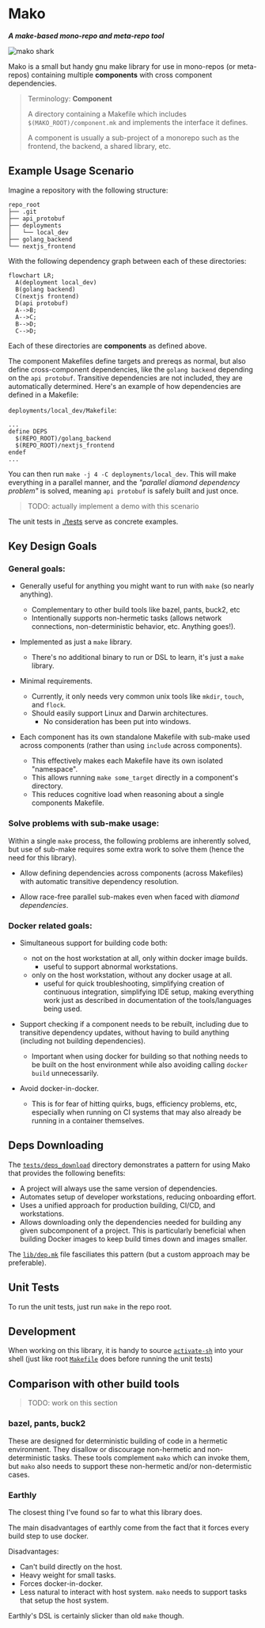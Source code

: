 
# Mako

***A make-based mono-repo and meta-repo tool***

![mako shark](https://upload.wikimedia.org/wikipedia/commons/6/69/Shortfin_mako_shark_%28Duane_Raver%29.png)

Mako is a small but handy gnu make library for use in mono-repos (or meta-repos)
containing multiple **components** with cross component dependencies.

> Terminology: **Component**
>
> A directory containing a Makefile which includes `$(MAKO_ROOT)/component.mk` and
> implements the interface it defines.
>
> A component is usually a sub-project of a monorepo such as the frontend, the backend, a
> shared library, etc.


## Example Usage Scenario

Imagine a repository with the following structure:
```
repo_root
├── .git
├── api_protobuf
├── deployments
│   └── local_dev
├── golang_backend
└── nextjs_frontend
```

With the following dependency graph between each of these directories:
```mermaid
flowchart LR;
  A(deployment local_dev)
  B(golang backend)
  C(nextjs frontend)
  D(api protobuf)
  A-->B;
  A-->C;
  B-->D;
  C-->D;
```

Each of these directories are **components** as defined above.

The component Makefiles define targets and prereqs as normal, but also define
cross-component dependencies, like the `golang backend` depending on the `api
protobuf`.  Transitive dependencies are not included, they are automatically
determined.  Here's an example of how dependencies are defined in a Makefile:

`deployments/local_dev/Makefile`:
```
...
define DEPS
  $(REPO_ROOT)/golang_backend
  $(REPO_ROOT)/nextjs_frontend
endef
...
```

You can then run `make -j 4 -C deployments/local_dev`.  This will make
everything in a parallel manner, and the *"parallel diamond dependency problem"*
is solved, meaning `api protobuf` is safely built and just once.

> TODO: actually implement a demo with this scenario

The unit tests in [./tests](./tests) serve as concrete examples.


## Key Design Goals

### General goals:

- Generally useful for anything you might want to run with `make` (so nearly
  anything).
  - Complementary to other build tools like bazel, pants, buck2, etc
  - Intentionally supports non-hermetic tasks (allows network connections,
    non-deterministic behavior, etc.  Anything goes!).

- Implemented as just a `make` library.
  - There's no additional binary to run or DSL to learn, it's just a `make`
    library.

- Minimal requirements.
  - Currently, it only needs very common unix tools like `mkdir`, `touch`, and
    `flock`.
  - Should easily support Linux and Darwin architectures.
    - No consideration has been put into windows.

- Each component has its own standalone Makefile with sub-make used across
  components (rather than using `include` across components).
  - This effectively makes each Makefile have its own isolated "namespace".
  - This allows running `make some_target` directly in a component's directory.
  - This reduces cognitive load when reasoning about a single components
    Makefile.

### Solve problems with sub-make usage:

Within a single `make` process, the following problems are inherently solved,
but use of sub-make requires some extra work to solve them (hence the need for
this library).

- Allow defining dependencies across components (across Makefiles) with
  automatic transitive dependency resolution.

- Allow race-free parallel sub-makes even when faced with *diamond
  dependencies*.

### Docker related goals:

- Simultaneous support for building code both:
  - not on the host workstation at all, only within docker image builds.
    - useful to support abnormal workstations.
  - only on the host workstation, without any docker usage at all.
    - useful for quick troubleshooting, simplifying creation of continuous
      integration, simplifying IDE setup, making everything work just as
      described in documentation of the tools/languages being used.

- Support checking if a component needs to be rebuilt, including due to
  transitive dependency updates, without having to build anything (including not
  building dependencies).
  - Important when using docker for building so that nothing needs to be built
    on the host environment while also avoiding calling `docker build`
    unnecessarily.

- Avoid docker-in-docker.
  - This is for fear of hitting quirks, bugs, efficiency problems, etc,
    especially when running on CI systems that may also already be running in a
    container themselves.

## Deps Downloading

The [`tests/deps_download`](./tests/deps_download) directory demonstrates a
pattern for using Mako that provides the following benefits:

- A project will always use the same version of dependencies.
- Automates setup of developer workstations, reducing onboarding effort.
- Uses a unified approach for production building, CI/CD, and workstations.
- Allows downloading only the dependencies needed for building any given
	subcomponent of a project.  This is particularly beneficial when building
	Docker images to keep build times down and images smaller.

The [`lib/dep.mk`](./lib/dep.mk) file fasciliates this pattern (but a custom
approach may be preferable).


## Unit Tests

To run the unit tests, just run `make` in the repo root.


## Development

When working on this library, it is handy to source
[`activate-sh`](./activate-sh) into your shell (just like root [`Makefile`](./Makefile)
does before running the unit tests)

## Comparison with other build tools

> TODO: work on this section

### bazel, pants, buck2

These are designed for deterministic building of code in a hermetic environment.
They disallow or discourage non-hermetic and non-deterministic tasks.
These tools complement `mako` which can invoke them, but `mako` also needs to support
these non-hermetic and/or non-determistic cases.

### Earthly

The closest thing I've found so far to what this library does.

The main disadvantages of earthly come from the fact that it forces every build step to use docker.

Disadvantages:
- Can't build directly on the host.
- Heavy weight for small tasks.
- Forces docker-in-docker.
- Less natural to interact with host system.  `mako` needs to support tasks
  that setup the host system.

Earthly's DSL is certainly slicker than old `make` though.

